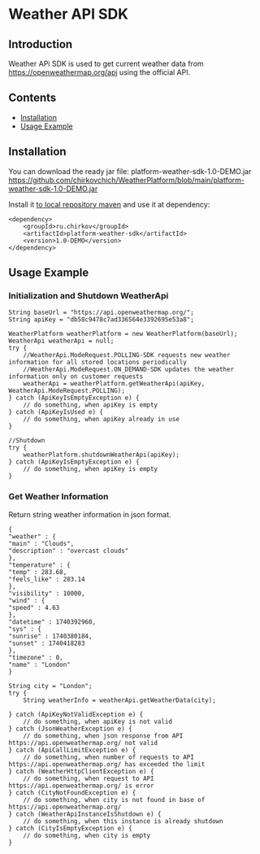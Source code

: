 # Weather API SDK

## Introduction

Weather APi SDK is used to get current weather data from https://openweathermap.org/api using the official API.


## Contents

- [Installation](#installation)
- [Usage Example](#usage-example)

## Installation

You can download the ready jar file: 
platform-weather-sdk-1.0-DEMO.jar
https://github.com/chirkovchich/WeatherPlatform/blob/main/platform-weather-sdk-1.0-DEMO.jar

Install it [to local repository maven](https://maven.apache.org/guides/mini/guide-3rd-party-jars-local.html)
and use it at dependency:

    <dependency>
        <groupId>ru.chirkov</groupId>
        <artifactId>platform-weather-sdk</artifactId>
        <version>1.0-DEMO</version>
    </dependency>


## Usage Example

### Initialization and Shutdown WeatherApi

```tsx
String baseUrl = "https://api.openweathermap.org/";
String apiKey = "db58c9478c7ad336564e3392695e53a8";

WeatherPlatform weatherPlatform = new WeatherPlatform(baseUrl);
WeatherApi weatherApi = null;
try {
    //WeatherApi.ModeRequest.POLLING-SDK requests new weather information for all stored locations periodically
    //WeatherApi.ModeRequest.ON_DEMAND-SDK updates the weather information only on customer requests
    weatherApi = weatherPlatform.getWeatherApi(apiKey, WeatherApi.ModeRequest.POLLING);
} catch (ApiKeyIsEmptyException e) {
    // do something, when apiKey is empty
} catch (ApiKeyIsUsed e) {
    // do something, when apiKey already in use
}

//Shutdown
try {
    weatherPlatform.shutdownWeatherApi(apiKey);
} catch (ApiKeyIsEmptyException e) {
    // do something, when apiKey is empty
}
```

### Get Weather Information

Return string weather information in json format.
```tsx
{
"weather" : {
"main" : "Clouds",
"description" : "overcast clouds"
},
"temperature" : {
"temp" : 283.68,
"feels_like" : 283.14
},
"visibility" : 10000,
"wind" : {
"speed" : 4.63
},
"datetime" : 1740392960,
"sys" : {
"sunrise" : 1740380184,
"sunset" : 1740418283
},
"timezone" : 0,
"name" : "London"
}
```

```tsx
String city = "London";
try {
    String weatherInfo = weatherApi.getWeatherData(city);

} catch (ApiKeyNotValidException e) {
    // do something, when apiKey is not valid
} catch (JsonWeatherException e) {
    // do something, when json response from API https://api.openweathermap.org/ not valid
} catch (ApiCallLimitException e) {
    // do something, when number of requests to API https://api.openweathermap.org/ has exceeded the limit
} catch (WeatherHttpClientException e) {
    // do something, when request to API https://api.openweathermap.org/ is error
} catch (CityNotFoundException e) {
    // do something, when city is not found in base of https://api.openweathermap.org/
} catch (WeatherApiInstanceIsShutdown e) {
    // do something, when this instance is already shutdown
} catch (CityIsEmptyException e) {
    // do something, when city is empty
}
```